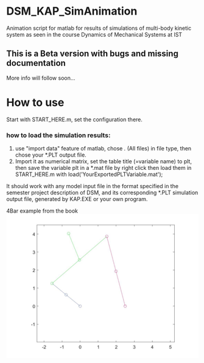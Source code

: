 # DSM_KAP_SimAnimation
Animation script for matlab for results of simulations of multi-body kinetic system as seen in the course Dynamics of Mechanical Systems at IST
## This is a Beta version with bugs and missing documentation
More info will follow soon...
# How to use
Start with START_HERE.m, set the configuration there.
### how to load the simulation results: 
1. use "import data" feature of matlab, chose *.* (All files) in file
type, then chose your *.PLT output file. 
2. Import it as numerical matrix, set the table title (=variable name) to
plt, then save the variable plt in a *.mat file by right click
then load them in START_HERE.m with load('YourExportedPLTVariable.mat');

It should work with any model input file in the format specified in the semester project description of DSM, and its corresponding  \*.PLT simulation output file, generated by KAP.EXE or your own program. 

4Bar example from the book
![4 bar matlab plot](4Bar.jpg?raw=true "4bar.jpg")

